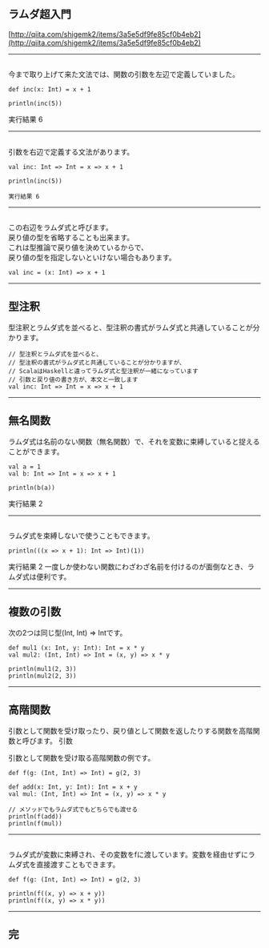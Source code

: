 ## ラムダ超入門
[http://qiita.com/shigemk2/items/3a5e5df9fe85cf0b4eb2](http://qiita.com/shigemk2/items/3a5e5df9fe85cf0b4eb2)

---

## 

今まで取り上げて来た文法では、関数の引数を左辺で定義していました。

```
def inc(x: Int) = x + 1

println(inc(5))

```

実行結果 6

---

## 

引数を右辺で定義する文法があります。

```
val inc: Int => Int = x => x + 1

println(inc(5))

```

`実行結果 6`

---

## 

この右辺をラムダ式と呼びます。  
戻り値の型を省略することも出来ます。  
これは型推論で戻り値を決めているからで、  
戻り値の型を指定しないといけない場合もあります。  

```
val inc = (x: Int) => x + 1

```

---

## 型注釈

型注釈とラムダ式を並べると、型注釈の書式がラムダ式と共通していることが分かります。

```
// 型注釈とラムダ式を並べると、
// 型注釈の書式がラムダ式と共通していることが分かりますが、
// ScalaはHaskellと違ってラムダ式と型注釈が一緒になっています
// 引数と戻り値の書き方が、本文と一致します
val inc: Int => Int = x => x + 1
```

---

## 無名関数

ラムダ式は名前のない関数（無名関数）で、それを変数に束縛していると捉えることができます。

```
val a = 1
val b: Int => Int = x => x + 1

println(b(a))

```

実行結果 2

---

## 

ラムダ式を束縛しないで使うこともできます。


```
println(((x => x + 1): Int => Int)(1))

```

実行結果 2
一度しか使わない関数にわざわざ名前を付けるのが面倒なとき、ラムダ式は便利です。

---

## 複数の引数

次の2つは同じ型(Int, Int) => Intです。

```
def mul1 (x: Int, y: Int): Int = x * y
val mul2: (Int, Int) => Int = (x, y) => x * y

println(mul1(2, 3))
println(mul2(2, 3))

```

---

## 高階関数

引数として関数を受け取ったり、戻り値として関数を返したりする関数を高階関数と呼びます。
引数

引数として関数を受け取る高階関数の例です。

```
def f(g: (Int, Int) => Int) = g(2, 3)

def add(x: Int, y: Int): Int = x + y
val mul: (Int, Int) => Int = (x, y) => x * y

// メソッドでもラムダ式でもどちらでも渡せる
println(f(add))
println(f(mul))

```

---

## 

ラムダ式が変数に束縛され、その変数をfに渡しています。変数を経由せずにラムダ式を直接渡すこともできます。

```
def f(g: (Int, Int) => Int) = g(2, 3)

println(f((x, y) => x + y))
println(f((x, y) => x * y))

```

---

## 完